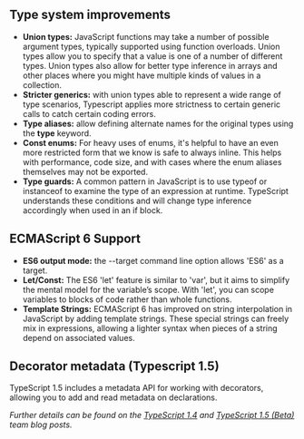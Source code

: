 <properties
    pageTitle="TypeScript"
    description="TypeScript 1.4 and TypeScript 1.5 (Beta) continue to build new features to work with more JavaScript patterns, create richer typings, and use new EcmaScript 6 features."
    slug="languages_typescript"
    order="530"    
    keywords="visual studio, vs2015, vs, visualstudio, languages, TypeScript"
/>

## Type system improvements

- **Union types:** JavaScript functions may take a number of possible argument types, typically supported using function overloads. Union types allow you to specify that a value is one of a number of different types. Union types also allow for better type inference in arrays and other places where you might have multiple kinds of values in a collection.
- **Stricter generics:** with union types able to represent a wide range of type scenarios, Typescript applies more strictness to certain generic calls to catch certain coding errors.
- **Type aliases:** allow defining alternate names for the original types using the **type** keyword.
- **Const enums:** For heavy uses of enums, it's helpful to have an even more restricted form that we know is safe to always inline. This helps with performance, code size, and with cases where the enum aliases themselves may not be exported.
- **Type guards:** A common pattern in JavaScript is to use typeof or instanceof to examine the type of an expression at runtime. TypeScript understands these conditions and will change type inference accordingly when used in an if block.


## ECMAScript 6 Support

- **ES6 output mode:** the --target command line option allows 'ES6' as a target.
- **Let/Const:** The ES6 'let' feature is similar to 'var', but it aims to simplify the mental model for the variable’s scope. With 'let', you can scope variables to blocks of code rather than whole functions.
- **Template Strings:** ECMAScript 6 has improved on string interpolation in JavaScript by adding template strings. These special strings can freely mix in expressions, allowing a lighter syntax when pieces of a string depend on associated values.
    
## Decorator metadata (Typescript 1.5)

TypeScript 1.5 includes a metadata API for working with decorators, allowing you to add and read metadata on declarations.


_Further details can be found on the [_TypeScript 1.4_](http://blogs.msdn.com/b/typescript/archive/2015/01/16/announcing-typescript-1-4.aspx) and [_TypeScript 1.5 (Beta)_](http://blogs.msdn.com/b/typescript/archive/2015/04/30/announcing-typescript-1-5-beta.aspx) team blog posts._
